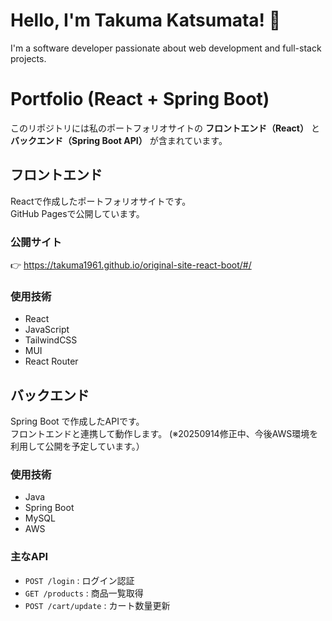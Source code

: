# Hello, I'm Takuma Katsumata! 👋

I'm a software developer passionate about web development and full-stack projects.

# Portfolio (React + Spring Boot)

このリポジトリには私のポートフォリオサイトの **フロントエンド（React）** と  
**バックエンド（Spring Boot API）** が含まれています。

## フロントエンド
Reactで作成したポートフォリオサイトです。  
GitHub Pagesで公開しています。

### 公開サイト
👉 https://takuma1961.github.io/original-site-react-boot/#/

### 使用技術
- React
- JavaScript
- TailwindCSS
- MUI
- React Router

## バックエンド
Spring Boot で作成したAPIです。  
フロントエンドと連携して動作します。
(※20250914修正中、今後AWS環境を利用して公開を予定しています。）

### 使用技術
- Java
- Spring Boot
- MySQL
- AWS

### 主なAPI
- `POST /login` : ログイン認証
- `GET /products` : 商品一覧取得
- `POST /cart/update` : カート数量更新
